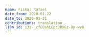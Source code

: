 ```yaml
---
name: Fiskal Rafael
date_from: 2020-01-22
date_to: 2020-01-31
contributions: translation
l10n_id: i3s-_cfCOahLCpcJRXGz-8y-wv0
---
```

